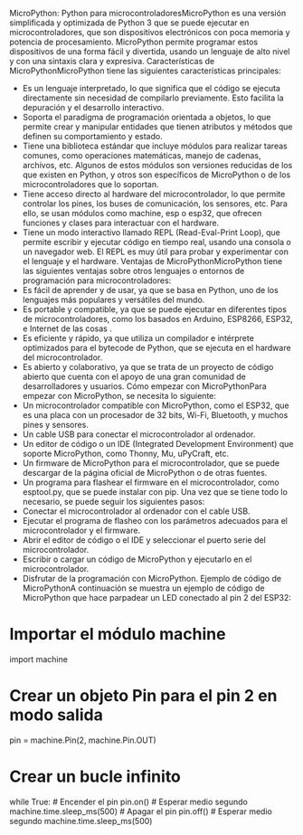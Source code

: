 MicroPython: Python para microcontroladoresMicroPython es una versión simplificada y optimizada de Python 3 que se puede ejecutar en microcontroladores, que son dispositivos electrónicos con poca memoria y potencia de procesamiento. MicroPython permite programar estos dispositivos de una forma fácil y divertida, usando un lenguaje de alto nivel y con una sintaxis clara y expresiva.
Características de MicroPythonMicroPython tiene las siguientes características principales:
- Es un lenguaje interpretado, lo que significa que el código se ejecuta directamente sin necesidad de compilarlo previamente. Esto facilita la depuración y el desarrollo interactivo.
- Soporta el paradigma de programación orientada a objetos, lo que permite crear y manipular entidades que tienen atributos y métodos que definen su comportamiento y estado.
- Tiene una biblioteca estándar que incluye módulos para realizar tareas comunes, como operaciones matemáticas, manejo de cadenas, archivos, etc. Algunos de estos módulos son versiones reducidas de los que existen en Python, y otros son específicos de MicroPython o de los microcontroladores que lo soportan.
- Tiene acceso directo al hardware del microcontrolador, lo que permite controlar los pines, los buses de comunicación, los sensores, etc. Para ello, se usan módulos como machine, esp o esp32, que ofrecen funciones y clases para interactuar con el hardware.
- Tiene un modo interactivo llamado REPL (Read-Eval-Print Loop), que permite escribir y ejecutar código en tiempo real, usando una consola o un navegador web. El REPL es muy útil para probar y experimentar con el lenguaje y el hardware.
Ventajas de MicroPythonMicroPython tiene las siguientes ventajas sobre otros lenguajes o entornos de programación para microcontroladores:
- Es fácil de aprender y de usar, ya que se basa en Python, uno de los lenguajes más populares y versátiles del mundo.
- Es portable y compatible, ya que se puede ejecutar en diferentes tipos de microcontroladores, como los basados en Arduino, ESP8266, ESP32, e Internet de las cosas .
- Es eficiente y rápido, ya que utiliza un compilador e intérprete optimizados para el bytecode de Python, que se ejecuta en el hardware del microcontrolador.
- Es abierto y colaborativo, ya que se trata de un proyecto de código abierto que cuenta con el apoyo de una gran comunidad de desarrolladores y usuarios.
Cómo empezar con MicroPythonPara empezar con MicroPython, se necesita lo siguiente:
- Un microcontrolador compatible con MicroPython, como el ESP32, que es una placa con un procesador de 32 bits, Wi-Fi, Bluetooth, y muchos pines y sensores.
- Un cable USB para conectar el microcontrolador al ordenador.
- Un editor de código o un IDE (Integrated Development Environment) que soporte MicroPython, como Thonny, Mu, uPyCraft, etc.
- Un firmware de MicroPython para el microcontrolador, que se puede descargar de la página oficial de MicroPython o de otras fuentes.
- Un programa para flashear el firmware en el microcontrolador, como esptool.py, que se puede instalar con pip.
Una vez que se tiene todo lo necesario, se puede seguir los siguientes pasos:
- Conectar el microcontrolador al ordenador con el cable USB.
- Ejecutar el programa de flasheo con los parámetros adecuados para el microcontrolador y el firmware.
- Abrir el editor de código o el IDE y seleccionar el puerto serie del microcontrolador.
- Escribir o cargar un código de MicroPython y ejecutarlo en el microcontrolador.
- Disfrutar de la programación con MicroPython.
Ejemplo de código de MicroPythonA continuación se muestra un ejemplo de código de MicroPython que hace parpadear un LED conectado al pin 2 del ESP32:

# Importar el módulo machine
import machine

# Crear un objeto Pin para el pin 2 en modo salida
pin = machine.Pin(2, machine.Pin.OUT)

# Crear un bucle infinito
while True:
    # Encender el pin
    pin.on()
    # Esperar medio segundo
    machine.time.sleep_ms(500)
    # Apagar el pin
    pin.off()
    # Esperar medio segundo
    machine.time.sleep_ms(500)